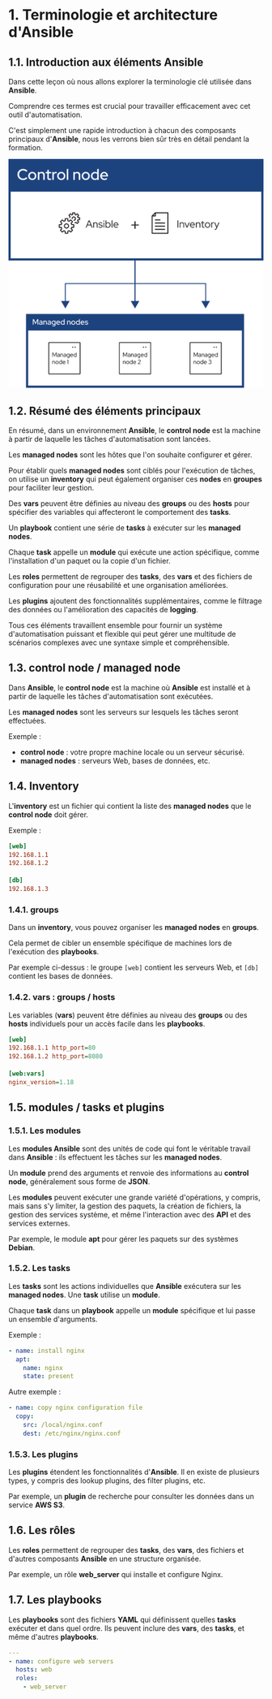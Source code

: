 # 1. Terminologie et architecture d'Ansible

## 1.1. Introduction aux éléments Ansible

Dans cette leçon où nous allons explorer la terminologie clé utilisée dans **Ansible**.

Comprendre ces termes est crucial pour travailler efficacement avec cet outil d'automatisation.

C'est simplement une rapide introduction à chacun des composants principaux d'**Ansible**, nous les verrons bien sûr très en détail pendant la formation.

![Architecture et Terminologie de Ansible](./images/02_01_ansible_terminology_and_architecture.svg)

## 1.2. Résumé des éléments principaux

En résumé, dans un environnement **Ansible**, le **control node** est la machine à partir de laquelle les tâches d'automatisation sont lancées.

Les **managed nodes** sont les hôtes que l'on souhaite configurer et gérer.

Pour établir quels **managed nodes** sont ciblés pour l'exécution de tâches, on utilise un **inventory** qui peut également organiser ces **nodes** en **groupes** pour faciliter leur gestion.

Des **vars** peuvent être définies au niveau des **groups** ou des **hosts** pour spécifier des variables qui affecteront le comportement des **tasks**.

Un **playbook** contient une série de **tasks** à exécuter sur les **managed nodes**.

Chaque **task** appelle un **module** qui exécute une action spécifique, comme l'installation d'un paquet ou la copie d'un fichier.

Les **roles** permettent de regrouper des **tasks**, des **vars** et des fichiers de configuration pour une réusabilité et une organisation améliorées.

Les **plugins** ajoutent des fonctionnalités supplémentaires, comme le filtrage des données ou l'amélioration des capacités de **logging**.

Tous ces éléments travaillent ensemble pour fournir un système d'automatisation puissant et flexible qui peut gérer une multitude de scénarios complexes avec une syntaxe simple et compréhensible.

## 1.3. control node / managed node

Dans **Ansible**, le **control node** est la machine où **Ansible** est installé et à partir de laquelle les tâches d'automatisation sont exécutées.

Les **managed nodes** sont les serveurs sur lesquels les tâches seront effectuées.

Exemple :

- **control node** : votre propre machine locale ou un serveur sécurisé.
- **managed nodes** : serveurs Web, bases de données, etc.

## 1.4. Inventory

L'**inventory** est un fichier qui contient la liste des **managed nodes** que le **control node** doit gérer.

Exemple :

```INI
[web]
192.168.1.1
192.168.1.2

[db]
192.168.1.3
```

### 1.4.1. groups

Dans un **inventory**, vous pouvez organiser les **managed nodes** en **groups**.

Cela permet de cibler un ensemble spécifique de machines lors de l'exécution des **playbooks**.

Par exemple ci-dessus : le groupe `[web]` contient les serveurs Web, et `[db]` contient les bases de données.

### 1.4.2. vars : groups / hosts

Les variables (**vars**) peuvent être définies au niveau des **groups** ou des **hosts** individuels pour un accès facile dans les **playbooks**.

```INI
[web]
192.168.1.1 http_port=80
192.168.1.2 http_port=8080

[web:vars]
nginx_version=1.18
```

## 1.5. modules / tasks et plugins

### 1.5.1. Les modules

Les **modules Ansible** sont des unités de code qui font le véritable travail dans **Ansible** : ils effectuent les tâches sur les **managed nodes**.

Un **module** prend des arguments et renvoie des informations au **control node**, généralement sous forme de **JSON**.

Les **modules** peuvent exécuter une grande variété d'opérations, y compris, mais sans s'y limiter, la gestion des paquets, la création de fichiers, la gestion des services système, et même l'interaction avec des **API** et des services externes.

Par exemple, le module **apt** pour gérer les paquets sur des systèmes **Debian**.

### 1.5.2. Les tasks

Les **tasks** sont les actions individuelles que **Ansible** exécutera sur les **managed nodes**. Une **task** utilise un **module**.

Chaque **task** dans un **playbook** appelle un **module** spécifique et lui passe un ensemble d'arguments.

Exemple :

```YAML
- name: install nginx
  apt:
    name: nginx
    state: present
```

Autre exemple :

```YAML
- name: copy nginx configuration file
  copy:
    src: /local/nginx.conf
    dest: /etc/nginx/nginx.conf
```

### 1.5.3. Les plugins

Les **plugins** étendent les fonctionnalités d'**Ansible**. Il en existe de plusieurs types, y compris des lookup plugins, des filter plugins, etc.

Par exemple, un **plugin** de recherche pour consulter les données dans un service **AWS S3**.

## 1.6. Les rôles

Les **roles** permettent de regrouper des **tasks**, des **vars**, des fichiers et d'autres composants **Ansible** en une structure organisée.

Par exemple, un rôle **web_server** qui installe et configure Nginx.

## 1.7. Les playbooks

Les **playbooks** sont des fichiers **YAML** qui définissent quelles **tasks** exécuter et dans quel ordre. Ils peuvent inclure des **vars**, des **tasks**, et même d'autres **playbooks**.

```YAML
---
- name: configure web servers
  hosts: web
  roles:
    - web_server
```
